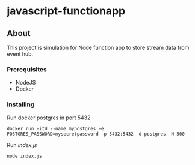 # javascript-functionapp

## About

This project is simulation for Node function app to store stream data from event hub.

### Prerequisites

- NodeJS
- Docker

### Installing

Run docker postgres in port 5432

```
docker run -itd --name mypostgres -e POSTGRES_PASSWORD=mysecretpassword -p 5432:5432 -d postgres -N 500
```

Run _index.js_

```
node index.js
```
